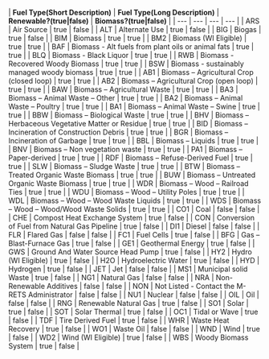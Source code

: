 | **Fuel Type(Short Description)** | **Fuel Type(Long Description)** | **Renewable?(true|false)** | **Biomass?(true|false)** |
| --- | --- | --- | --- |
| ARS | Air Source  | true | false |
| ALT | Alternate Use  | true | false |
| BIG | Biogas  | true | false |
| BIM | Biomass  | true | true |
| BM2 | Biomass (WI Eligible)  | true | true |
| BAF | Biomass - Alt fuels from plant oils or animal fats  | true | true |
| BLQ | Biomass - Black Liquor  | true | true |
| RWB | Biomass - Recovered Woody Biomass  | true | true |
| BSW | Biomass - sustainably managed woody biomass  | true | true |
| AB1 | Biomass – Agricultural Crop (closed loop)  | true | true |
| AB2 | Biomass – Agricultural Crop (open loop)  | true | true |
| BAW | Biomass – Agricultural Waste  | true | true |
| BA3 | Biomass – Animal Waste – Other  | true | true |
| BA2 | Biomass – Animal Waste – Poultry  | true | true |
| BA1 | Biomass – Animal Waste – Swine  | true | true |
| BBW | Biomass – Biological Waste  | true | true |
| BHV | Biomass – Herbaceous Vegetative Matter or Residue  | true | true |
| BID | Biomass – Incineration of Construction Debris  | true | true |
| BGR | Biomass – Incineration of Garbage  | true | true |
| BBL | Biomass – Liquids  | true | true |
| BNV | Biomass – Non vegetation waste  | true | true |
| PA1 | Biomass – Paper-derived  | true | true |
| RDF | Biomass – Refuse-Derived Fuel  | true | true |
| SLW | Biomass – Sludge Waste  | true | true |
| BTW | Biomass – Treated Organic Waste Biomass  | true | true |
| BUW | Biomass – Untreated  Organic Waste Biomass  | true | true |
| WDR | Biomass – Wood  – Railroad Ties  | true | true |
| WDU | Biomass – Wood – Utility Poles  | true | true |
| WDL | Biomass – Wood – Wood Waste Liquids  | true | true |
| WDS | Biomass – Wood – Wood/Wood Waste Solids  | true | true |
| CO1 | Coal  | false | false |
| CHE | Compost Heat Exchange System  | true | false |
| CON | Conversion of Fuel from Natural Gas Pipeline  | true | false |
| DI1 | Diesel  | false | false |
| FLR | Flared Gas  | false | false |
| FC1 | Fuel Cells  | true | false |
| BFG | Gas – Blast-Furnace Gas  | true | false |
| GE1 | Geothermal Energy  | true | false |
| GWS | Ground And Water Source Head Pump  | true | false |
| HY2 | Hydro (WI Eligible)  | true | false |
| H2O | Hydroelectric Water  | true | false |
| HYD | Hydrogen  | true | false |
| JET | Jet  | false | false |
| MS1 | Municipal solid Waste  | true | false |
| NG1 | Natural Gas  | false | false |
| NRA | Non-Renewable Additives  | false | false |
| NON | Not Listed - Contact the M-RETS Administrator  | false | false |
| NU1 | Nuclear  | false | false |
| OIL | Oil  | false | false |
| RNG | Renewable Natural Gas  | true | false |
| SO1 | Solar  | true | false |
| SOT | Solar Thermal  | true | false |
| OC1 | Tidal or Wave  | true | false |
| TDF | Tire Derived Fuel  | true | false |
| WHR | Waste Heat Recovery  | true | false |
| WO1 | Waste Oil  | false | false |
| WND | Wind  | true | false |
| WD2 | Wind (WI Eligible)  | true | false |
| WBS | Woody Biomass System  | true | false |
